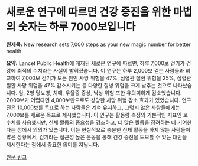 # 새로운 연구에 따르면 건강 증진을 위한 마법의 숫자는 하루 7000보입니다

**원제목:** New research sets 7,000 steps as your new magic number for better health

**요약:** Lancet Public Health에 게재된 새로운 연구에 따르면, 하루 7,000보 걷기가 건강에 최적의 수치라는 사실이 밝혀졌습니다.  이 연구는 하루 2,000보 걷는 사람들과 비교하여 7,000보 걷기가 모든 원인 사망 위험을 47%, 심혈관 질환 위험을 25%, 심혈관 질환 사망 위험을 47% 감소시키는 등 다양한 질병 위험을 크게 낮추는 것으로 나타났습니다.  암, 2형 당뇨병, 치매, 우울증 증상, 낙상 위험 또한 유의미하게 감소했습니다.  7,000보가 어렵다면 4,000보만으로도 상당한 사망 위험 감소 효과가 있었습니다.  연구진은 10,000보를 목표로 하는 사람들은 계속 유지하고, 그렇지 않은 사람들에게는 7,000보를 새로운 목표로 제시했습니다.  이 연구는 활동량 측정의 기본적인 지표인 보수치를 사용했지만, 신체 활동의 중요성을 강조하고, 더 많은 활동을 장려하는 데 기여한다는 점에서 의의가 있습니다.  이는 현실적으로 충분한 신체 활동을 하지 않는 사람들이 많은 상황에서,  걷기라는 접근성 높은 운동을 통해 건강 증진을 도모할 수 있는 대안을 제시한다는 점에서 중요한 의미를 지닙니다.

[원문 링크](https://www.womenshealthmag.com/uk/fitness/a65496887/7000-steps-benefits-health-longevity/)

